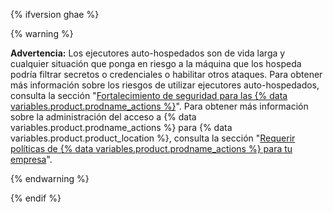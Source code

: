 {% ifversion ghae %}

{% warning %}

**Advertencia:** Los ejecutores auto-hospedados son de vida larga y cualquier situación que ponga en riesgo a la máquina que los hospeda podría filtrar secretos o credenciales o habilitar otros ataques. Para obtener más información sobre los riesgos de utilizar ejecutores auto-hospedados, consulta la sección "[Fortalecimiento de seguridad para las {% data variables.product.prodname_actions %}](/actions/learn-github-actions/security-hardening-for-github-actions#potential-impact-of-a-compromised-runner)". Para obtener más información sobre la administración del acceso a {% data variables.product.prodname_actions %} para {% data variables.product.product_location %}, consulta la sección "[Requerir políticas de {% data variables.product.prodname_actions %} para tu empresa](/admin/policies/enforcing-policies-for-your-enterprise/enforcing-github-actions-policies-for-your-enterprise)".

{% endwarning %}

{% endif %}
